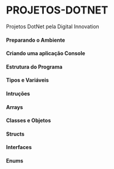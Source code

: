 # PROJETOS-DOTNET
Projetos DotNet pela Digital Innovation

#### Preparando o Ambiente
#### Criando uma aplicação Console
#### Estrutura do Programa
#### Tipos e Variáveis
#### Intruções
#### Arrays
#### Classes e Objetos
#### Structs
#### Interfaces
#### Enums
